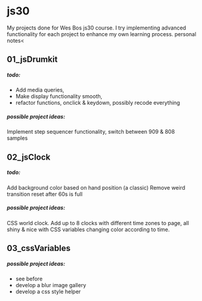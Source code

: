 # js30
My projects done for Wes Bos js30 course. I try implementing advanced functionality for each project to enhance my own learning process.
personal notes<
## 01_jsDrumkit
##### todo:
- Add media queries,
- Make display functionality smooth,
- refactor functions, onclick & keydown, possibly recode everything
##### possible project ideas:
Implement step sequencer functionality, switch between 909 & 808 samples
## 02_jsClock
##### todo:
Add background color based on hand position (a classic)
Remove weird transition reset after 60s is full
##### possible project ideas:
CSS world clock. Add up to 8 clocks with different time zones to page, all shiny & nice with CSS variables changing color according to time.
## 03_cssVariables
##### possible project ideas:
* see before
* develop a blur image gallery
* develop a css style helper
